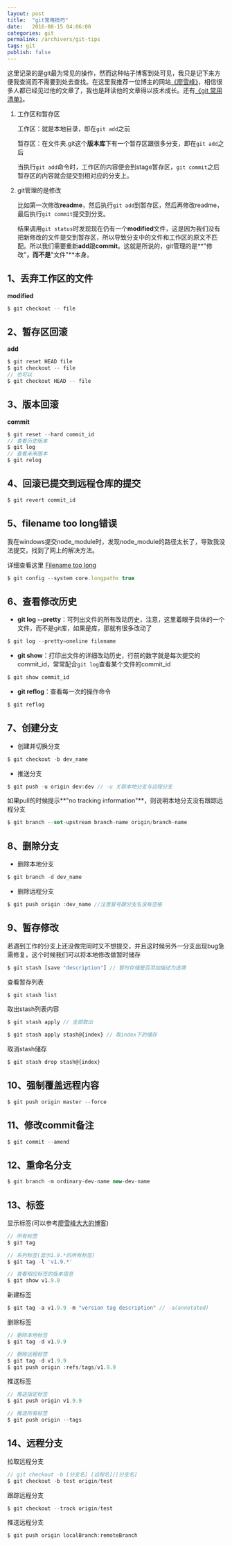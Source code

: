 ```yaml
---
layout: post
title:  "git常用技巧"
date:   2016-08-15 04:06:00
categories: git
permalink: /archivers/git-tips
tags: git
publish: false
---
```


这里记录的是git最为常见的操作，然而这种帖子博客到处可见，我只是记下来方便我查阅而不需要到处去查找。在这里我推荐一位博主的网站[《廖雪峰》](http://www.liaoxuefeng.com/)，相信很多人都已经见过他的文章了，我也是拜读他的文章得以技术成长。还有[《git 常用清单》](https://github.com/jaywcjlove/handbook/blob/master/other/Git%E5%B8%B8%E7%94%A8%E5%91%BD%E4%BB%A4%E6%B8%85%E5%8D%95.md)。

1. 工作区和暂存区

	工作区：就是本地目录，即在```git add```之前

	暂存区：在文件夹.git这个**版本库**下有一个暂存区跟很多分支，即在```git add```之后

	当执行```git add```命令时，工作区的内容便会到stage暂存区，```git commit```之后暂存区的内容就会提交到相对应的分支上。

2. git管理的是修改

	比如第一次修改**readme**，然后执行```git add```到暂存区，然后再修改readme，最后执行```git commit```提交到分支。

	结果调用```git status```时发现现在仍有一个**modified**文件，这是因为我们没有把新修改的文件提交到暂存区，所以导致分支中的文件和工作区的原文不匹配。所以我们需要重新**add**跟**commit**。这就是所说的，git管理的是**"修改"**，而不是**"文件"**本身。

## 1、丢弃工作区的文件 ##

**modified**

```javascript
$ git checkout -- file
```

## 2、暂存区回滚 ##

**add**

```javascript
$ git reset HEAD file
$ git checkout -- file
// 也可以
$ git checkout HEAD -- file
```

## 3、版本回滚 ##

**commit**

```javascript
$ git reset --hard commit_id
// 查看历史版本
$ git log
// 查看未来版本
$ git relog
```

## 4、回滚已提交到远程仓库的提交 ##

```javascript
$ git revert commit_id
```

## 5、filename too long错误 ##

我在windows提交node_module时，发现node_module的路径太长了，导致我没法提交，找到了网上的解决方法。

详细查看这里 [Filename too long](http://stackoverflow.com/questions/21123415/git-pull-aborted-with-error-filename-too-long)

```javascript
$ git config --system core.longpaths true
``` 

## 6、查看修改历史 ##

- **git log --pretty**：可列出文件的所有改动历史，注意，这里着眼于具体的一个文件，而不是git库，如果是库，那就有很多改动了

```javascript
$ git log --pretty=oneline filename
```

- **git show**：打印出文件的详细改动历史，行前的数字就是每次提交的commit_id，常常配合```git log```查看某个文件的commit_id

```javascript
$ git show commit_id
```

- **git reflog**：查看每一次的操作命令

```javascript
$ git reflog
```

## 7、创建分支 ##

- 创建并切换分支

```javascript
$ git checkout -b dev_name
```

- 推送分支

```javascript
$ git push -u origin dev:dev // -u 关联本地分支与远程分支
```

如果pull的时候提示**"no tracking information"**，则说明本地分支没有跟踪远程分支

```javascript
$ git branch --set-upstream branch-name origin/branch-name
```

## 8、删除分支 ##

- 删除本地分支

```javascript
$ git branch -d dev_name
```

- 删除远程分支

```javascript
$ git push origin :dev_name //注意冒号跟分支名没有空格
```

## 9、暂存修改 ##

若遇到工作的分支上还没做完同时又不想提交，并且这时候另外一分支出现bug急需修复，这个时候我们可以将本地修改做暂时储存

```javascript
$ git stash [save "description"] // 暂时存储是否添加描述为选填
```

查看暂存列表

```javascript
$ git stash list
```

取出stash列表内容

```javascript
$ git stash apply // 全部取出

$ git stash apply stash@{index} // 取index下的储存
```

取消stash储存

```javascript
$ git stash drop stash@{index}
```

## 10、强制覆盖远程内容 ##

```javascript
$ git push origin master --force
```

## 11、修改commit备注 ##

```javascript
$ git commit --amend
```

## 12、重命名分支 ##

```javascript
$ git branch -m ordinary-dev-name new-dev-name
```

## 13、标签 ##

显示标签(可以参考[廖雪峰大大的博客](http://www.liaoxuefeng.com/wiki/0013739516305929606dd18361248578c67b8067c8c017b000/0013762144381812a168659b3dd4610b4229d81de5056cc000))

```javascript
// 所有标签
$ git tag

// 系列标签(显示1.9.*的所有标签)
$ git tag -l 'v1.9.*'

// 查看相应标签的版本信息
$ git show v1.9.0
```	

新建标签

```javascript
$ git tag -a v1.9.9 -m "version tag description" // -a(annotated)
```

删除标签

```javascript
// 删除本地标签
$ git tag -d v1.9.9

// 删除远程标签
$ git tag -d v1.9.9
$ git push origin :refs/tags/v1.9.9
```

推送标签

```javascript
// 推送指定标签
$ git push origin v1.9.9

// 推送所有标签
$ git push origin --tags
```

## 14、远程分支 ##

拉取远程分支

```javascript
// git checkout -b [分支名] [远程名]/[分支名]
$ git checkout -b test origin/test
```

跟踪远程分支

```javascript
$ git checkout --track origin/test
```

推送远程分支

```javascript
$ git push origin localBranch:remoteBranch
```